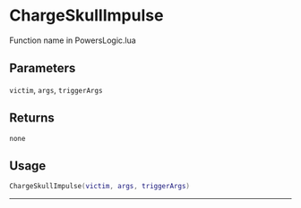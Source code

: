 # ChargeSkullImpulse
Function name in PowersLogic.lua
## Parameters
`victim`, `args`, `triggerArgs`
## Returns
`none`
## Usage
```lua
ChargeSkullImpulse(victim, args, triggerArgs)
```
---
